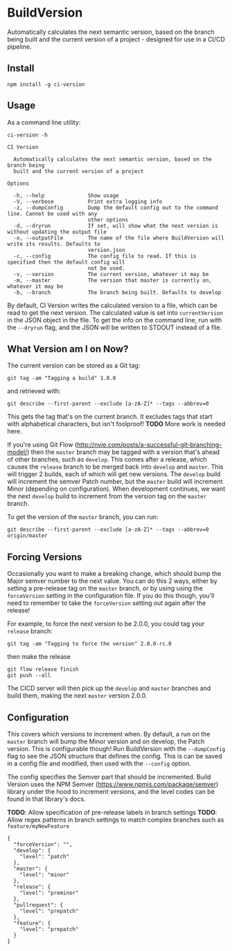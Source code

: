 # BuildVersion
Automatically calculates the next semantic version, based on the branch being built
and the current version of a project - designed for use in a CI/CD pipeline.

## Install

```
npm install -g ci-version
```

## Usage

As a command line utility:

```
ci-version -h

CI Version

  Automatically calculates the next semantic version, based on the branch being
  built and the current version of a project

Options

  -h, --help              Show usage
  -V, --verbose           Print extra logging info
  -z, --dumpConfig        Dump the default config out to the command line. Cannot be used with any
                          other options
  -d, --dryrun            If set, will show what the next version is without updating the output file
  -o, --outputFile        The name of the file where BuildVersion will write its results. Defaults to
                          version.json
  -c, --config            The config file to read. If this is specified then the default config will
                          not be used.
  -v, --version           The current version, whatever it may be
  -m, --master            The version that master is currently on, whatever it may be
  -b, --branch            The branch being built. Defaults to develop
```

By default, CI Version writes the calculated version to a file, which can be
read to get the next version.  The calculated value is set into `currentVersion`
in the JSON object in the file.  To get the info on the command line, run with
the `--dryrun` flag, and the JSON will be written to STDOUT instead of a file.


## What Version am I on Now?

The current version can be stored as a Git tag:

```
git tag -am "Tagging a build" 1.0.0
```

and retrieved with:

```
git describe --first-parent --exclude [a-zA-Z]* --tags --abbrev=0
```

This gets the tag that's on the current branch. It excludes tags that start with
alphabetical characters, but isn't foolproof!  **TODO** More work is needed here.

If you're using Git Flow (http://nvie.com/posts/a-successful-git-branching-model/)
then the `master` branch may be tagged with a version that's ahead of other branches,
such as `develop`.  This comes after a release, which causes the `release` branch to
be merged back into `develop` and `master`.  This will trigger 2 builds, each of
which will get new versions.  The `develop` build will increment the semver
Patch number, but the `master` build will increment Minor (depending on
configuration).  When development continues, we want the next `develop` build to
increment from the version tag on the `master` branch.

To get the version of the `master` branch, you can run:

```
git describe --first-parent --exclude [a-zA-Z]* --tags --abbrev=0 origin/master
```

## Forcing Versions

Occasionally you want to make a breaking change, which should bump the Major
semver number to the next value.  You can do this 2 ways, either by setting a
pre-release tag on the `master` branch, or by using using the `forceVersion`
setting in the configuration file.  If you do this though, you'll need
to remember to take the `forceVersion` setting out again after the release!

For example, to force the next version to be 2.0.0, you could tag your `release`
branch:

```
git tag -am "Tagging to force the version" 2.0.0-rc.0
```

then make the release

```
git flow release finish
git push --all
```

The CICD server will then pick up the `develop` and `master` branches and build
them, making the next `master` version 2.0.0.

## Configuration

This covers which versions to increment when.  By default, a run on the `master`
branch will bump the Minor version and on develop, the Patch version.  This is
configurable though!  Run BuildVersion with the `--dumpConfig` flag to see the
JSON structure that defines the config.  This is can be saved in a config file
and modified, then used with the `--config` option.

The config specifies the Semver part that should be incremented.  Build Version
uses the NPM Semver (https://www.npmjs.com/package/semver) library under the
hood to increment versions, and the level codes can be found in that library's
docs.

**TODO**: Allow specification of pre-release labels in branch settings
**TODO**: Allow regex patterns in branch settings to match complex branches
    such as `feature/myNewFeature`
```
{
  "forceVersion": "",
  "develop": {
    "level": "patch"
  },
  "master": {
    "level": "minor"
  },
  "release": {
    "level": "preminor"
  },
  "pullrequest": {
    "level": "prepatch"
  },
  "feature": {
    "level": "prepatch"
  }
}
```
